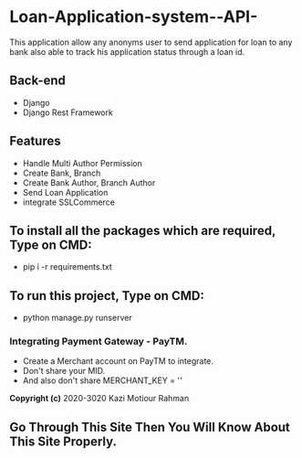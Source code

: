 # Loan-Application-system--API-
This application allow any anonyms user  to send application for loan to any bank also able to track his application status through a loan id.

## Back-end
* Django
* Django Rest Framework

## Features
* Handle Multi Author Permission
* Create Bank, Branch
* Create Bank Author, Branch Author
* Send Loan Application
* integrate SSLCommerce





## To install all the packages which are required, Type on CMD:
* pip i -r requirements.txt

## To run this project, Type on CMD:
* python manage.py runserver

### Integrating Payment Gateway - PayTM.
* Create a Merchant account on PayTM to integrate.
* Don't share your MID.
* And also don't share MERCHANT_KEY = ''



**Copyright (c)** 2020-3020 Kazi Motiour Rahman
## Go Through This Site Then You Will Know About This Site Properly.
